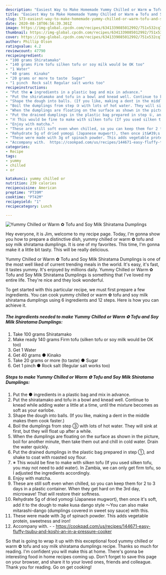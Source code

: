 ```yaml
---
description: "Easiest Way to Make Homemade Yummy Chilled or Warm ✿ Tofu and Soy Milk Shiratama Dumplings"
title: "Easiest Way to Make Homemade Yummy Chilled or Warm ✿ Tofu and Soy Milk Shiratama Dumplings"
slug: 573-easiest-way-to-make-homemade-yummy-chilled-or-warm-tofu-and-soy-milk-shiratama-dumplings
date: 2020-08-18T06:56:39.301Z
image: https://img-global.cpcdn.com/recipes/6341339085012992/751x532cq70/yummy-chilled-or-warm-✿-tofu-and-soy-milk-shiratama-dumplings-recipe-main-photo.jpg
thumbnail: https://img-global.cpcdn.com/recipes/6341339085012992/751x532cq70/yummy-chilled-or-warm-✿-tofu-and-soy-milk-shiratama-dumplings-recipe-main-photo.jpg
cover: https://img-global.cpcdn.com/recipes/6341339085012992/751x532cq70/yummy-chilled-or-warm-✿-tofu-and-soy-milk-shiratama-dumplings-recipe-main-photo.jpg
author: Phillip Olson
ratingvalue: 4.2
reviewcount: 47790
recipeingredient:
- "100 grams Shiratamako"
- "140 grams Firm tofu silken tofu or soy milk would be OK too"
- "1 Water"
- "40 grams  Kinako"
- "20 grams or more to taste  Sugar"
- "1 pinch  Rock salt Regular salt works too"
recipeinstructions:
- "Put the ● ingredients in a plastic bag and mix in advance."
- "Put the shiratamako and tofu in a bowl and knead well. Continue to knead while adding water a little at a time, until the mixture becomes as soft as your earlobe."
- "Shape the dough into balls. (If you like, making a dent in the middle makes them cook faster.)"
- "Boil the dumplings from step ③ with lots of hot water. They will sink at first, but they will float up after a while."
- "When the dumplings are floating on the surface as shown in the picture, boil for another minute, then take them out and chill in cold water. Drain the water quickly."
- "Put the drained dumplings in the plastic bag prepared in step ①, and shake to coat with roasted soy flour."
- "※ This would be fine to make with silken tofu (If you used silken tofu, you may not need to add water). In Zambia, we can only get firm tofu, so I adjusted the ingredients accordingly."
- "Enjoy with matcha."
- "These are still soft even when chilled, so you can keep them for 2 to 3 days in a plastic container. When they get hard on the 3rd day, microwave! That will restore their softness."
- "Rehydrate 5g of dried yomogi (Japanese mugwort), then once it&#39;s soft, add it to the dough to make kusa dango style ～You can also make mitarashi-dango (dumplings covered in sweet soy sauce) with this."
- "These were made with 3g of spinach powder. This adds vegetable protein, sweetness and iron!"
- "Accompany with.  https://cookpad.com/us/recipes/144671-easy-fluffy-tsubu-and-koshi-an-in-a-pressure-cooker"
categories:
- Recipe
tags:
- yummy
- chilled
- or

katakunci: yummy chilled or 
nutrition: 239 calories
recipecuisine: American
preptime: "PT39M"
cooktime: "PT42M"
recipeyield: "1"
recipecategory: Lunch

---
```



![Yummy Chilled or Warm ✿ Tofu and Soy Milk Shiratama Dumplings](https://img-global.cpcdn.com/recipes/6341339085012992/751x532cq70/yummy-chilled-or-warm-✿-tofu-and-soy-milk-shiratama-dumplings-recipe-main-photo.jpg)

Hey everyone, it is Jim, welcome to my recipe page. Today, I'm gonna show you how to prepare a distinctive dish, yummy chilled or warm ✿ tofu and soy milk shiratama dumplings. It is one of my favorites. This time, I'm gonna make it a little bit tasty. This will be really delicious.



Yummy Chilled or Warm ✿ Tofu and Soy Milk Shiratama Dumplings is one of the most well liked of current trending meals in the world. It's easy, it's fast, it tastes yummy. It's enjoyed by millions daily. Yummy Chilled or Warm ✿ Tofu and Soy Milk Shiratama Dumplings is something that I've loved my entire life. They're nice and they look wonderful.


To get started with this particular recipe, we must first prepare a few ingredients. You can cook yummy chilled or warm ✿ tofu and soy milk shiratama dumplings using 6 ingredients and 12 steps. Here is how you can achieve it.

<!--inarticleads1-->

##### The ingredients needed to make Yummy Chilled or Warm ✿ Tofu and Soy Milk Shiratama Dumplings:

1. Take 100 grams Shiratamako
1. Make ready 140 grams Firm tofu (silken tofu or soy milk would be OK too)
1. Get 1 Water
1. Get 40 grams ● Kinako
1. Take 20 grams or more (to taste) ● Sugar
1. Get 1 pinch ● Rock salt (Regular salt works too)




<!--inarticleads2-->

##### Steps to make Yummy Chilled or Warm ✿ Tofu and Soy Milk Shiratama Dumplings:

1. Put the ● ingredients in a plastic bag and mix in advance.
1. Put the shiratamako and tofu in a bowl and knead well. Continue to knead while adding water a little at a time, until the mixture becomes as soft as your earlobe.
1. Shape the dough into balls. (If you like, making a dent in the middle makes them cook faster.)
1. Boil the dumplings from step ③ with lots of hot water. They will sink at first, but they will float up after a while.
1. When the dumplings are floating on the surface as shown in the picture, boil for another minute, then take them out and chill in cold water. Drain the water quickly.
1. Put the drained dumplings in the plastic bag prepared in step ①, and shake to coat with roasted soy flour.
1. ※ This would be fine to make with silken tofu (If you used silken tofu, you may not need to add water). In Zambia, we can only get firm tofu, so I adjusted the ingredients accordingly.
1. Enjoy with matcha.
1. These are still soft even when chilled, so you can keep them for 2 to 3 days in a plastic container. When they get hard on the 3rd day, microwave! That will restore their softness.
1. Rehydrate 5g of dried yomogi (Japanese mugwort), then once it&#39;s soft, add it to the dough to make kusa dango style ～You can also make mitarashi-dango (dumplings covered in sweet soy sauce) with this.
1. These were made with 3g of spinach powder. This adds vegetable protein, sweetness and iron!
1. Accompany with. -  - https://cookpad.com/us/recipes/144671-easy-fluffy-tsubu-and-koshi-an-in-a-pressure-cooker




So that is going to wrap it up with this exceptional food yummy chilled or warm ✿ tofu and soy milk shiratama dumplings recipe. Thanks so much for reading. I'm confident you will make this at home. There's gonna be interesting food in home recipes coming up. Don't forget to save this page on your browser, and share it to your loved ones, friends and colleague. Thank you for reading. Go on get cooking!

